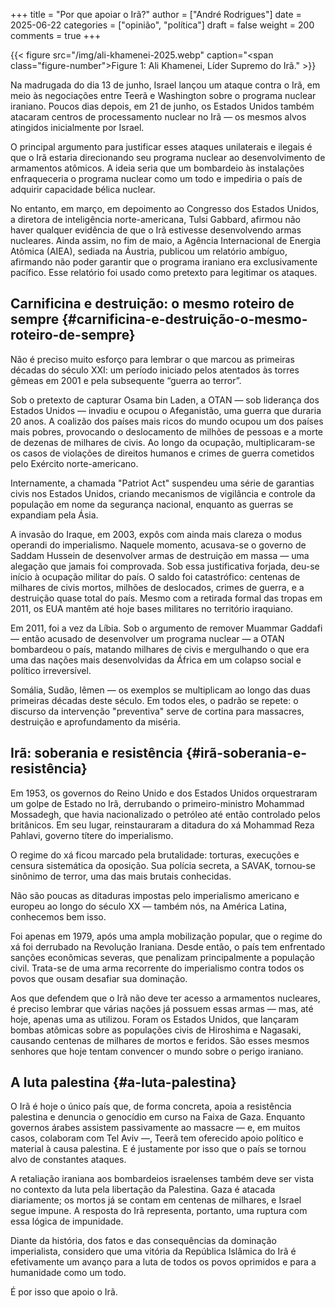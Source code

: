 +++
title = "Por que apoiar o Irã?"
author = ["André Rodrigues"]
date = 2025-06-22
categories = ["opinião", "política"]
draft = false
weight = 200
comments = true
+++

{{< figure src="/img/ali-khamenei-2025.webp" caption="<span class=\"figure-number\">Figure 1: </span>Ali Khamenei, Líder Supremo do Irã." >}}

Na madrugada do dia 13 de junho, Israel lançou um ataque contra o Irã, em meio às negociações entre Teerã e Washington sobre o programa nuclear iraniano. Poucos dias depois, em 21 de junho, os Estados Unidos também atacaram centros de processamento nuclear no Irã — os mesmos alvos atingidos inicialmente por Israel.

O principal argumento para justificar esses ataques unilaterais e ilegais é que o Irã estaria direcionando seu programa nuclear ao desenvolvimento de armamentos atômicos. A ideia seria que um bombardeio às instalações enfraqueceria o programa nuclear como um todo e impediria o país de adquirir capacidade bélica nuclear.

No entanto, em março, em depoimento ao Congresso dos Estados Unidos, a diretora de inteligência norte-americana, Tulsi Gabbard, afirmou não haver qualquer evidência de que o Irã estivesse desenvolvendo armas nucleares. Ainda assim, no fim de maio, a Agência Internacional de Energia Atômica (AIEA), sediada na Áustria, publicou um relatório ambíguo, afirmando não poder garantir que o programa iraniano era exclusivamente pacífico. Esse relatório foi usado como pretexto para legitimar os ataques.


## Carnificina e destruição: o mesmo roteiro de sempre {#carnificina-e-destruição-o-mesmo-roteiro-de-sempre}

Não é preciso muito esforço para lembrar o que marcou as primeiras décadas do século XXI: um período iniciado pelos atentados às torres gêmeas em 2001 e pela subsequente “guerra ao terror”.

Sob o pretexto de capturar Osama bin Laden, a OTAN — sob liderança dos Estados Unidos — invadiu e ocupou o Afeganistão, uma guerra que duraria 20 anos. A coalizão dos países mais ricos do mundo ocupou um dos países mais pobres, provocando o deslocamento de milhões de pessoas e a morte de dezenas de milhares de civis. Ao longo da ocupação, multiplicaram-se os casos de violações de direitos humanos e crimes de guerra cometidos pelo Exército norte-americano.

Internamente, a chamada "Patriot Act" suspendeu uma série de garantias civis nos Estados Unidos, criando mecanismos de vigilância e controle da população em nome da segurança nacional, enquanto as guerras se expandiam pela Ásia.

A invasão do Iraque, em 2003, expôs com ainda mais clareza o modus operandi do imperialismo. Naquele momento, acusava-se o governo de Saddam Hussein de desenvolver armas de destruição em massa — uma alegação que jamais foi comprovada. Sob essa justificativa forjada, deu-se início à ocupação militar do país. O saldo foi catastrófico: centenas de milhares de civis mortos, milhões de deslocados, crimes de guerra, e a destruição quase total do país. Mesmo com a retirada formal das tropas em 2011, os EUA mantêm até hoje bases militares no território iraquiano.

Em 2011, foi a vez da Líbia. Sob o argumento de remover Muammar Gaddafi — então acusado de desenvolver um programa nuclear — a OTAN bombardeou o país, matando milhares de civis e mergulhando o que era uma das nações mais desenvolvidas da África em um colapso social e político irreversível.

Somália, Sudão, Iêmen — os exemplos se multiplicam ao longo das duas primeiras décadas deste século. Em todos eles, o padrão se repete: o discurso da intervenção "preventiva" serve de cortina para massacres, destruição e aprofundamento da miséria.


## Irã: soberania e resistência {#irã-soberania-e-resistência}

Em 1953, os governos do Reino Unido e dos Estados Unidos orquestraram um golpe de Estado no Irã, derrubando o primeiro-ministro Mohammad Mossadegh, que havia nacionalizado o petróleo até então controlado pelos britânicos. Em seu lugar, reinstauraram a ditadura do xá Mohammad Reza Pahlavi, governo títere do imperialismo.

O regime do xá ficou marcado pela brutalidade: torturas, execuções e censura sistemática da oposição. Sua polícia secreta, a SAVAK, tornou-se sinônimo de terror, uma das mais brutais conhecidas.

Não são poucas as ditaduras impostas pelo imperialismo americano e europeu ao longo do século XX — também nós, na América Latina, conhecemos bem isso.

Foi apenas em 1979, após uma ampla mobilização popular, que o regime do xá foi derrubado na Revolução Iraniana. Desde então, o país tem enfrentado sanções econômicas severas, que penalizam principalmente a população civil. Trata-se de uma arma recorrente do imperialismo contra todos os povos que ousam desafiar sua dominação.

Aos que defendem que o Irã não deve ter acesso a armamentos nucleares, é preciso lembrar que várias nações já possuem essas armas — mas, até hoje, apenas uma as utilizou. Foram os Estados Unidos, que lançaram bombas atômicas sobre as populações civis de Hiroshima e Nagasaki, causando centenas de milhares de mortos e feridos. São esses mesmos senhores que hoje tentam convencer o mundo sobre o perigo iraniano.


## A luta palestina {#a-luta-palestina}

O Irã é hoje o único país que, de forma concreta, apoia a resistência palestina e denuncia o genocídio em curso na Faixa de Gaza. Enquanto governos árabes assistem passivamente ao massacre — e, em muitos casos, colaboram com Tel Aviv —, Teerã tem oferecido apoio político e material à causa palestina. E é justamente por isso que o país se tornou alvo de constantes ataques.

A retaliação iraniana aos bombardeios israelenses também deve ser vista no contexto da luta pela libertação da Palestina. Gaza é atacada diariamente; os mortos já se contam em centenas de milhares, e Israel segue impune. A resposta do Irã representa, portanto, uma ruptura com essa lógica de impunidade.

Diante da história, dos fatos e das consequências da dominação imperialista, considero que uma vitória da República Islâmica do Irã é efetivamente um avanço para a luta de todos os povos oprimidos e para a humanidade como um todo.

É por isso que apoio o Irã.
